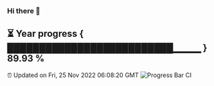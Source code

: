 ### Hi there 👋
⏳ Year progress { ██████████████████████████▁▁▁▁ } 89.93 %
---
⏰ Updated on Fri, 25 Nov 2022 06:08:20 GMT
![Progress Bar CI](https://github.com/Moyi321/Moyi321/workflows/Progress%20Bar%20CI/badge.svg)
